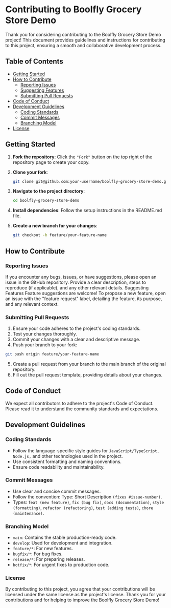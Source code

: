 # Contributing to Boolfly Grocery Store Demo

Thank you for considering contributing to the Boolfly Grocery Store Demo project! This document provides guidelines and instructions for contributing to this project, ensuring a smooth and collaborative development process.

## Table of Contents

- [Getting Started](#getting-started)
- [How to Contribute](#how-to-contribute)
  - [Reporting Issues](#reporting-issues)
  - [Suggesting Features](#suggesting-features)
  - [Submitting Pull Requests](#submitting-pull-requests)
- [Code of Conduct](#code-of-conduct)
- [Development Guidelines](#development-guidelines)
  - [Coding Standards](#coding-standards)
  - [Commit Messages](#commit-messages)
  - [Branching Model](#branching-model)
- [License](#license)

## Getting Started

1. **Fork the repository**: Click the ```"Fork"``` button on the top right of the repository page to create your copy.
2. **Clone your fork**:

   ```bash
   git clone git@github.com:your-username/boolfly-grocery-store-demo.git
4. **Navigate to the project directory**:
   ```bash
   cd boolfly-grocery-store-demo
5. **Install dependencies**: Follow the setup instructions in the README.md file.
6. **Create a new branch for your changes**:
   ```bash
   git checkout -b feature/your-feature-name
## How to Contribute
### Reporting Issues
If you encounter any bugs, issues, or have suggestions, please open an issue in the GitHub repository. Provide a clear description, steps to reproduce (if applicable), and any other relevant details.
Suggesting Features
Feature suggestions are welcome! To propose a new feature, open an issue with the "feature request" label, detailing the feature, its purpose, and any relevant context.

### Submitting Pull Requests
1. Ensure your code adheres to the project's coding standards.
2. Test your changes thoroughly.
3. Commit your changes with a clear and descriptive message.
4. Push your branch to your fork:
  ```bash
  git push origin feature/your-feature-name
```
5. Create a pull request from your branch to the main branch of the original repository.
6. Fill out the pull request template, providing details about your changes.
## Code of Conduct
We expect all contributors to adhere to the project's Code of Conduct. Please read it to understand the community standards and expectations.
## Development Guidelines
### Coding Standards
- Follow the language-specific style guides for ```JavaScript/TypeScript, Node.js,``` and other technologies used in the project.
- Use consistent formatting and naming conventions.
- Ensure code readability and maintainability.
### Commit Messages
- Use clear and concise commit messages.
- Follow the convention: Type: Short Description ```(fixes #issue-number)```.
- Types: ```feat (new feature)```, ```fix (bug fix)```, ```docs (documentation)```, ```style (formatting)```, ```refactor (refactoring)```, ```test (adding tests)```, ```chore (maintenance)```.
### Branching Model
- ```main```: Contains the stable production-ready code.
- ```develop```: Used for development and integration.
- ```feature/*```: For new features.
- ```bugfix/*```: For bug fixes.
- ```release/*```: For preparing releases.
- ```hotfix/*```: For urgent fixes to production code.
### License
By contributing to this project, you agree that your contributions will be licensed under the same license as the project's license.
Thank you for your contributions and for helping to improve the Boolfly Grocery Store Demo!

